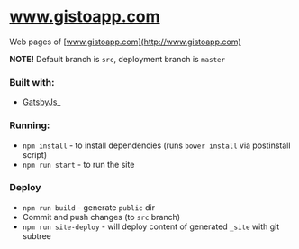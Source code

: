 # www.gistoapp.com

Web pages of [www.gistoapp.com](http://www.gistoapp.com)

**NOTE!** Default branch is `src`, deployment branch is `master`

### Built with:

 - [GatsbyJs](https://www.gatsbyjs.org/)_

### Running:

- `npm install` - to install dependencies (runs `bower install` via postinstall script)
- `npm run start` - to run the site

### Deploy

- `npm run build` - generate `public` dir
- Commit and push changes (to `src` branch)
- `npm run site-deploy` - will deploy content of generated `_site` with git subtree 
